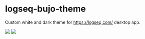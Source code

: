 # logseq-bujo-theme
Custom white and dark theme for https://logseq.com/ desktop app.

![](https://raw.githubusercontent.com/PiotrSss/logseq-bujo-theme/main/logseq-dark.jpeg)
![](https://raw.githubusercontent.com/PiotrSss/logseq-bujo-theme/main/logseq-white.jpeg)
